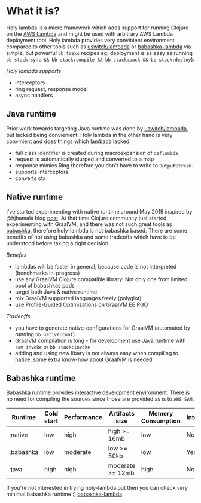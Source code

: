 # What it is?

Holy lambda is a micro framework which adds support for running Clojure on the [AWS Lambda](https://aws.amazon.com/lambda/) and might be used with arbitrary AWS Lambda deployment tool. Holy lambda provides very convinient environment compared to other tools such as [uswitch/lambada](https://github.com/uswitch/lambada) or [babashka-lambda](https://github.com/dainiusjocas/babashka-lambda) via simple, but powerful `bb tasks` recipes eg. deployment is as easy as running `bb stack:sync && bb stack:compile && bb stack:pack && bb stack:deploy`).

*Holy lambda supports*
- interceptors
- ring request, response model
- async handlers

## Java runtime
Prior work towards targeting Java runtime was done by [uswitch/lambada](https://github.com/uswitch/lambada), but lacked being convienient. Holy lambda in the other hand is very convinient and does things which lambada lacked:

- full class identifier is created during macroexpansion of `deflambda` 
- request is automatically slurped and converted to a map
- response mimics Ring therefore you don't have to write to `OutputStream`. 
- supports interceptors
- converts ctx

## Native runtime
I've started experimenting with native runtime around May 2019 inspired by @hjhamala blog [post](https://dev.solita.fi/2018/12/07/fast-starting-clojure-lambdas-using-graalvm.html). At that time Clojure community just started experimenting with GraalVM, and there was not such great tools as [babashka](https://github.com/babashka/babashka), therefore holy-lambda is not babashka based. There are some benefits of not using babashka and some tradeoffs which have to be understood before taking a right decision.

*Benefits*
- lambdas will be faster in general, because code is not interpreted (benchmarks in-progress)
- use any GraalVM Clojure compatible library. Not only one from limited pool of babashkas pods
- target both Java & native runtime
- mix GraalVM supported languages freely (polyglot)
- use Profile-Guided Optimizations on GraalVM EE [PGO](https://www.graalvm.org/reference-manual/native-image/PGO/)

*Tradeoffs*
- you have to generate native-configurations for GraalVM (automated by running `bb native:conf`)
- GraalVM compilation is long - for development use Java runtime with `sam invoke` or `bb stack:invoke`
- adding and using new libary is not always easy when compiling to native, some extra know-how about GraalVM is needed

## Babashka runtime
Babashka runtime provides interactive development environment. There is no need for compiling the sources since those are provided as is to `AWS SAM`.

| Runtime   | Cold start | Performance | Artifacts size   | Memory Consumption | Interactive | Compile time |
|-----------|------------|-------------|------------------|--------------------|-------------|--------------|
| :native   | low        | high        | high     >= 16mb | low                | No          | very long    |
| :babashka | low        | moderate    | low      >= 50kb | low                | Yes         | no compile   |
| :java     | high       | high        | moderate >= 12mb | high               | No          | long         |


If you're not interested in trying holy-lambda out then you can check very minimal babashka runtime :) [babashka-lambda](https://github.com/dainiusjocas/babashka-lambda).
